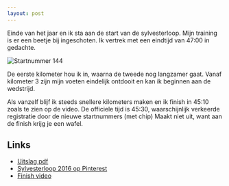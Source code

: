 ```yaml
---
layout: post
---
```


Einde van het jaar en ik sta aan de start van de sylvesterloop. Mijn training is er een beetje bij ingeschoten. Ik vertrek met een eindtijd van 47:00 in gedachte.

![Startnummer 144](https://s-media-cache-ak0.pinimg.com/564x/d2/26/99/d226992c29e98bda8ed8c9430e6675c6.jpg)

De eerste kilometer hou ik in, waarna de tweede nog langzamer gaat. Vanaf kilometer 3 zijn mijn voeten eindelijk ontdooit en kan ik beginnen aan de wedstrijd.

Als vanzelf blijf ik steeds snellere kilometers maken en ik finish in 45:10 zoals te zien op de video. De officiele tijd is 45:30, waarschijnlijk verkeerde registratie door de nieuwe startnummers (met chip) Maakt niet uit, want aan de finish krijg je een wafel.

## Links
* [Uitslag pdf](https://kraftmanchronotiming.be/1.%20Uitslagen/A.2016/Maasbracht..pdf)
* [Sylvesterloop 2016 op Pinterest](http://www.pinterest.com/erictummers/sylvesterloop-maasbracht-2016/)
* [Finish video](https://youtu.be/xnmYjWL2viI?t=7m56s)
